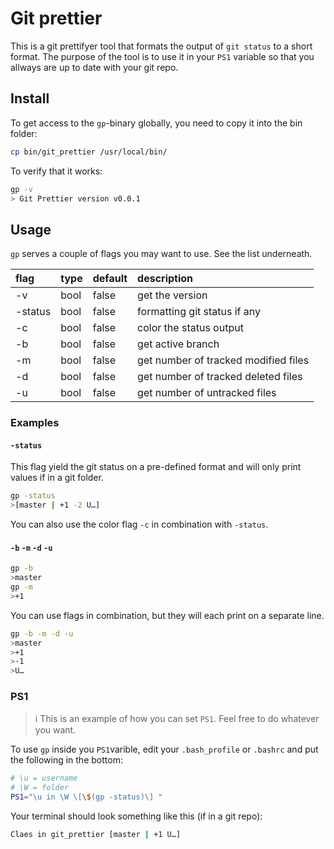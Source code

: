# Git prettier
This is a git prettifyer tool that formats the output of `git status` to a short format. The purpose of the tool is to use it in your `PS1` variable so that you allways are up to date with your git repo.

## Install
To get access to the `gp`-binary globally, you need to copy it into the bin folder:  
```sh
cp bin/git_prettier /usr/local/bin/
```

To verify that it works:  
```sh
gp -v
> Git Prettier version v0.0.1
```

## Usage
`gp` serves a couple of flags you may want to use. See the list underneath.

| flag | type | default | description |
| :--- | :--- | :------ | :---------- |
| -v   | bool | false   | get the version |
| -status   | bool | false   | formatting git status if any |
| -c   | bool | false   | color the status output |
| -b   | bool | false   | get active branch |
| -m   | bool | false   | get number of tracked modified files |
| -d   | bool | false   | get number of tracked deleted files |
| -u   | bool | false   | get number of untracked files |

### Examples
#### `-status` 
This flag yield the git status on a pre-defined format and will only print values if in a git folder.  
```sh
gp -status
>[master | +1 -2 U…]
```
You can also use the color flag `-c` in combination with `-status`.

#### `-b` `-m` `-d` `-u`
```sh
gp -b
>master
gp -m
>+1
````
You can use flags in combination, but they will each print on a separate line.
```sh
gp -b -m -d -u
>master
>+1
>-1
>U…
```

### PS1
> :information_source: This is an example of how you can set `PS1`. Feel free to do whatever you want.

To use `gp` inside you `PS1`varible, edit your `.bash_profile` or `.bashrc` and put the following in the bottom:  
```sh
# \u = username
# \W = folder
PS1="\u in \W \[\$(gp -status)\] "
```
Your terminal should look something like this (if in a git repo):  
```sh
Claes in git_prettier [master | +1 U…] 
```
